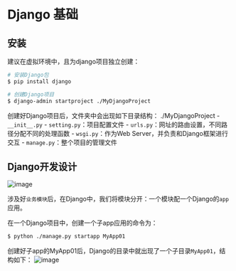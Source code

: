 # Django 基础


## 安装

建议在虚拟环境中，且为django项目独立创建：
```sh
# 安装Django包
$ pip install django

# 创建Django项目
$ django-admin startproject ./MyDjangoProject
```

创建好Django项目后，文件夹中会出现如下目录结构：
./MyDjangoProject
    - `__init__.py`
    - `setting.py`：项目配置文件
    - `urls.py`：网址的路由设置，不同路径分配不同的处理函数
    - `wsgi.py`：作为Web Server，并负责和Django框架进行交互
    - `manage.py`：整个项目的管理文件


## Django开发设计

![image](https://user-images.githubusercontent.com/14041622/49100465-fd239900-f2ae-11e8-943b-b8c12de9f860.png)

涉及好`业务模块`后，在Django中，我们将模块分开：一个模块配一个Django的`app`应用。

在一个Django项目中，创建一个子app应用的命令为：
```sh
$ python ./manage.py startapp MyApp01
```
创建好子app的MyApp01后，Django的目录中就出现了一个子目录`MyApp01`，结构如下：
![image](https://user-images.githubusercontent.com/14041622/49100688-6acfc500-f2af-11e8-89cd-74f0ece30a21.png)
